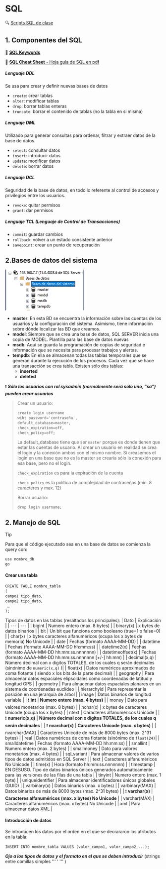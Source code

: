 # SQL

:mag: [Scripts SQL de clase](https://github.com/13sauca13/PRG/tree/master/MF6.2%20SQL/Codigo)

## 1. Componentes del SQL

:eyes: [**SQL Keywords**](https://www.w3schools.com/SQL/sql_ref_keywords.asp)

:eyes: [**SQL Cheat Sheet** - Hoja guia de SQL en pdf](https://learnsql.com/blog/sql-basics-cheat-sheet/sql-basics-cheat-sheet-a4.pdf)

##### Lenguaje DDL
Se usa para crear y definir nuevas bases de  datos
+ ```create```: crear tablas
+ ```alter```: modificar tablas
+ ```drop```: borrar tablas enteras
+ ```truncate```: borrar el contenido de tablas (no la tabla en si misma)

##### Lenguaje DML
Utilizado para generar consultas para ordenar, filtrar y extraer datos de la base de datos.
+ ```select```: consultar datos
+ ```insert```: introducir datos
+ ```update```: modificar datos
+ ```delete```: borrar datos

##### Lenguaje DCL
Seguridad de la base de datos, en todo lo referente al control de accesos y privilegios entre los usuarios.
+ ```revoke```: quitar permisos
+ ```grant```: dar permisos

##### Lenguaje TCL (Lenguaje de Control de Transacciones)
+ ```commit```: guardar cambios
+ ```rollback```: volver a un estado consistente anterior
+ ```savepoint```: crear un punto de recuperación


## 2.Bases de datos del sistema
![Bases de datos del sistema](https://github.com/13sauca13/PRG/blob/master/Recursos/Bases%20de%20datos%20del%20sistema.PNG)

+ **master**: En esta BD se encuentra la información sobre las cuentas de los usuarios y la configuración del sistema. Asimismo, tiene información sobre dónde localizar las BD que creamos.
+ **model**: Siempre que se crea una base de datos, SQL SERVER inicia una copia de MODEL. Plantilla para las base de datos nuevas
+ **msdb**: Aqui se guarda la programación de copias de seguridad e información que se necesita para procesar trabajos y alertas.
+ **tempdb**: En ella se almacenan todas las tablas temporales que se generan durante la ejecución de los procesos. Cada vez que se hace una transacción se crea tabla. Existen sólo dos tablas:
  + **inserted**
  + **deleted**

:exclamation: ***Sólo los usuarios con rol sysadmin (normalmente será sólo uno, "sa") pueden crear usuarios***

>Crear un usuario:
>```
>create login username
>wiht password='contraseña',
>default_database=master,
>check_expiration=off,
>check_policy=off;
>```
>La default_database tiene que ser ```master``` porque es donde tienen que estar las cuentas de usuario. Al crear un usuario en realidad se crea el login y la conexión ambos con el mismo nombre. Si creasemos el login en una base que no es la master se crearía sólo la conexión para esa base, pero no el login.
>
>```check_expiration``` es para la expiración de la cuenta
>
>```check_policy``` es la política de complejidad de contraseñas (min. 8 caracteres y max. 12)
>
>Borrar usuario:
>```
>drop login username;
>```

## 2. Manejo de SQL
>[!TIP]
>Para que el código ejecutado sea en una base de datos se comienza la query con:
>```
>use nombre_db
>go
>```

#### Crear una tabla
```
CREATE TABLE nombre_tabla
(
campo1 tipo_dato,
campo2 tipo_dato,
 …
);
```

Tipos de datos en las tablas (resaltados los principales):
| Dato | Explicación |
| --- | --- |
| bigint | Numero entero (max. 8 bytes) |
| binary(x) | x bytes de datos binarios |
| bit | Un bit que funciona como booleano (true=1 o false=0) |
| char(x) | x bytes caracteres alfanuméricos (ocupa los x bytes de memoria) No Unicode |
| date | Fechas (formato AAAA-MM-DD) |
| datetime | Fechas (formato AAAA-MM-DD hh:mm:ss) |
| datetime2(x) | Fechas (formato AAAA-MM-DD hh:mm:ss.nnnnnnn) |
| datetimeoffset(x) | Fechas (formato AAAA-MM-DD hh:mm:ss.nnnnnnn [+/-] hh:mm) |
| decimal(x,q) | Número decimal con x dígitos TOTALES, de los cuales q serán decimales (sinónimo de ```numeric(x,q)``` )|
| float(x) | Datos numéricos aproximados de coma flotante ( siendo x los bits de la parte decimal) |
| geography | Para almacenar datos espaciales elipsoidales como coordenadas de latitud y longitud GPS |
| geometry | Para almacenar datos espaciales planares en un sistema de coordenadas euclídeo |
| hierarchyid | Para representar la posición en una jerarquía de árbol |
| image | Datos binarios de longitud variable |
| :exclamation: **int** | **Numero entero (max. 4 bytes)** |
| money | Dato para valores monetarios (max. 8 bytes) |
| nchar(x) | x bytes de caracteres Unicode (ocupa los x bytes) |
| ntext | Caracteres alfanuméricos Unicode |
| :exclamation: **numeric(x,q)** | **Número decimal con x dígitos TOTALES, de los cuales q serán decimales** |
| :exclamation: **nvarchar(x)** | **Caracteres Unicode (max. x bytes)** |
| nvarchar(MAX) | Caracteres Unicode de más de 8000 bytes (max. 2^31 bytes) |
| real | Datos numéricos de coma flotante (sinónimo de ```float(24)```|
| smalldatetime | Fechas (formato AAAA-MM-DD hh:mm:ss) |
| smallint | Numero entero (max. 2 bytes) |
| smallmoney | Dato para valores monetarios (max. 4 bytes) |
| sql_variant | Para almacenar valores de varios tipos de datos admitidos en SQL Server |
| text | Caracteres alfanuméricos No Unicode |
| time(x) | Hora (formato hh:mm:ss.nnnnnnn) |
| timestamp | EN DESUSO. Tipo de datos binarios únicos generados automáticamente para las versiones de las filas de una tabla |
| tinyint | Numero entero (max. 1 byte) |
| uniqueidentifier | Para almacenar identificadores únicos globales (GUID) |
| varbinary(x) | Datos binarios (max. x bytes) |
| varbinary(MAX) | Datos binarios de más de 8000 bytes (max. 2^31 bytes) |
| :exclamation: **varchar(x)** | **Caracteres alfanuméricos (max. x bytes) No Unicode** |
| varchar(MAX) | Caracteres alfanuméricos (max. x bytes) No Unicode |
| xml | Para almacenar datos XML |

#### Introducción de datos
Se introducen los datos por el orden en el que se decrararon los atributos en la tabla:

```INSERT INTO nombre_tabla VALUES (valor_campo1, valor_campo2,...);```

***Ojo a los tipos de datos y el formato en el que se deben introducir*** (strings entre comillas simples ''' ' ''' )
